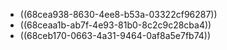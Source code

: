 - ((68cea938-8630-4ee8-b53a-03322cf96287))
- ((68ceaa1b-ab7f-4e93-81b0-8c2c9c28cba4))
- ((68ceb170-0663-4a31-9464-0af8a5e7fb74))